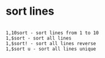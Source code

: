 # sort lines

```vim

1,10sort - sort lines from 1 to 10
1,$sort - sort all lines
1,$sort! - sort all lines reverse
1,$sort u - sort all lines unique
```
